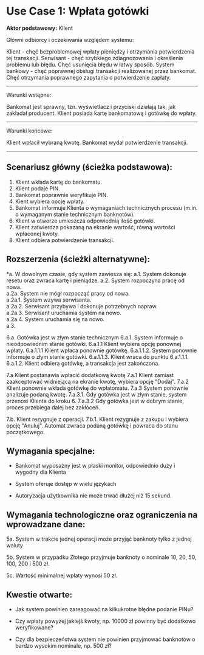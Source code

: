 Use Case 1: Wpłata gotówki
=====================

**Aktor podstawowy:** Klient


Główni odbiorcy i oczekiwania względem systemu:

Klient - chęć bezproblemowej wpłaty pieniędzy i otrzymania potwierdzenia tej transkacji.
Serwisant - chęć szybkiego zdiagnozowania i określenia problemu lub błędu. Chęć usunięcia błędu w łatwy sposób.
System bankowy - chęć poprawnej obsługi transakcji realizowanej przez bankomat. Chęć otrzymania poprawnego zapytania o potwierdzenie zapłaty.

-----------------------------------------------

Warunki wstępne:

Bankomat jest sprawny, tzn. wyświetlacz i przyciski działają tak, jak zakładał producent. Klient posiada kartę bankomatową i gotówkę do wpłaty.

----------------


Warunki końcowe:

Klient wpłacił wybraną kwotę. Bankomat wydał potwierdzenie transakcji.

----------------


Scenariusz główny (ścieżka podstawowa):
---------------------------------------

  1. Klient wkłada kartę do bankomatu.
  2. Klient podaje PIN.
  3. Bankomat poprawnie weryfikuje PIN.
  4. Kient wybiera opcję wpłaty.
  5. Bankomat informuje Klienta o wymaganiach technicznych procesu (m.in. o wymaganym stanie technicznym banknotów).
  6. Klient w otworze umieszcza odpowiednią ilość gotówki.
  7. Klient zatwierdza pokazaną na ekranie wartość, równą wartości wpłaconej kwoty.
  8. Klient odbiera potwierdzenie transakcji.

Rozszerzenia (ścieżki alternatywne):
------------------------------------

 *a. W dowolnym czasie, gdy system zawiesza się:
 a.1. System dokonuje resetu oraz zwraca kartę i pieniądze. 
 a.2.  System rozpoczyna pracę od nowa.  
 a.2a. System nie mógł rozpocząć pracy od nowa.  
 a.2a.1. System wzywa serwisanta.  
 a.2a.2. Serwisant przybywa i dokonuje potrzebnych napraw.  
 a.2a.3. Serwisant uruchamia system na nowo.  
 a.2a.4. System uruchamia się na nowo.  
 a.3. 

 6.a. Gotówka jest w złym stanie technicznym
 6.a.1. System informuje o nieodpowiednim stanie gotówki.
    6.a.1.1 Klient wybiera opcję ponownej wpłaty.
        6.a.1.1.1 Klient wpłaca ponownie gotówkę.
        6.a.1.1.2. System ponownie informuje o złym stanie gotówki.
        6.a.1.1.3. Klient wraca do punktu 6.a.1.1.1.
    6.a.1.2. Klient odbiera gotówkę, a transakcja jest zakończona.
    
7.a Klient postanawia wpłacić dodatkową kwotę
7.a.1 Klient zamiast zaakceptować widniejącą na ekranie kwotę, wybiera opcję "Dodaj".
7.a.2 Klient ponownie wkłada gotówkę do wpłatomatu.
7.a.3 System ponownie analizuje podaną kwotę.
7.a.3.1. Gdy gotówka jest w złym stanie, system przenosi Klienta do kroku 6.
7.a.3.2 Gdy gotówka jest w dobrym stanie, proces przebiega dalej bez zakłóceń.

7.b. Klient rezygnuje z operacji.
7.b.1. Klient rezygnuje z zakupu i wybiera opcję "Anuluj". Automat zwraca podaną gotówkę i powraca do stanu początkowego.
    


Wymagania specjalne:
--------------------

  - Bankomat wyposażny jest w płaski monitor, odpowiednio duży i wygodny dla Klienta

  - System oferuje dostęp w wielu językach

  - Autoryzacja użytkownika nie może trwać dłużej niż 15 sekund.

Wymagania technologiczne oraz ograniczenia na wprowadzane dane:
---------------------------------------------------------------
 5a. System w trakcie jednej operacji może przyjąć banknoty tylko z jednej waluty

 5b. System w przypadku Złotego przyjmuje banknoty o nominale 10, 20, 50, 100, 200 i 500 zł.

 5c. Wartość minimalnej wpłaty wynosi 50 zł.

Kwestie otwarte:
----------------

  - Jak system powinien zareagować na kilkukrotne błędne podanie PINu?

  - Czy wpłaty powyżej jakiejś kwoty, np. 10000 zł powinny być dodatkowo weryfikowane?
 
  - Czy dla bezpieczeństwa system nie powinien przyjmować banknotów o bardzo wysokim nominale, np. 500 zł?
  
